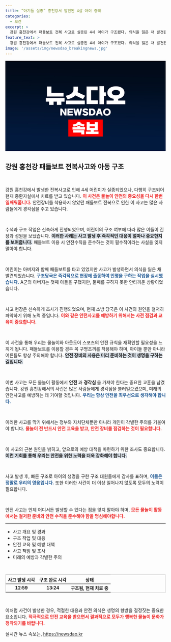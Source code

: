 ```yaml
---
title: “아기들 실종” 홍천강서 발견된 4살 아이 중태
categories:
  - 보건
excerpt: >
  강원 홍천강에서 패들보트 전복 사고로 실종된 4세 아이가 구조됐다. 의식을 잃은 채 발견된 그는 현재 병원에서 치료 중이며, 소방 당국은 사고 원인을 조사 중이다. 클릭해서 자세한 내용을 확인하세요!
feature_text: >
  강원 홍천강에서 패들보트 전복 사고로 실종된 4세 아이가 구조됐다. 의식을 잃은 채 발견된 그는 현재 병원에서 치료 중이며, 소방 당국은 사고 원인을 조사 중이다. 클릭해서 자세한 내용을 확인하세요!
image: '/assets/img/newsdao_breakingnews.jpg'
---
```


<p><img src="/assets/img/newsdao_breakingnews.jpg" alt="implanttips 속보" /></p>

<h2 data-ke-size="size26">강원 홍천강 패들보트 전복사고와 아동 구조</h2>

<p data-ke-size="size16">&nbsp;</p>

<p>강원 홍천강에서 발생한 전복사고로 인해 4세 어린이가 실종되었으나, 다행히 구조되어 현재 중환자실에서 치료를 받고 있습니다. <b><span style="color: #ee2323;">이 사건은 물놀이 안전의 중요성을 다시 한번 일깨워줍니다.</span></b> 안전장비를 착용하지 않았던 패들보트 전복으로 인한 이 사고는 많은 사람들에게 경각심을 주고 있습니다.</p>

<p data-ke-size="size16">&nbsp;</p>

<p>수색과 구조 작업은 신속하게 진행되었으며, 어린이의 구조 여부에 따라 많은 이들이 긴장과 성원을 보냈습니다. <b><span style="background-color: #21538527;">이러한 사례는 사고 발생 후 즉각적인 대응이 얼마나 중요한지를 보여줍니다.</span></b> 패들보트 이용 시 안전수칙을 준수하는 것이 필수적이라는 사실을 잊지 말아야 합니다.</p>

<p data-ke-size="size16">&nbsp;</p>

<p>어린이는 아버지와 함께 패들보트를 타고 있었지만 사고가 발생하면서 의식을 잃은 채 발견되었습니다. <b><span style="color: #1a5490;">구조당국은 즉각적으로 현장에 출동하여 인명을 구하는 작업을 실시했습니다.</span></b> A군의 아버지는 첫째 아들을 구했지만, 둘째를 구하지 못한 안타까운 상황이었습니다.</p>

<p data-ke-size="size16">&nbsp;</p>

<p>사고 현장은 신속하게 조사가 진행되었으며, 현재 소방 당국은 이 사건의 원인을 철저히 파악하기 위해 노력 중입니다. <b><span style="color: #ee2323;">이와 같은 안전사고를 예방하기 위해서는 사전 점검과 교육이 중요합니다.</span></b> </p>

<p data-ke-size="size16">&nbsp;</p>

<p>이 사건을 통해 우리는 물놀이와 아웃도어 스포츠의 안전 규칙을 재확인할 필요성을 느끼게 됩니다. 패들보트를 이용할 경우 꼭 구명조끼를 착용해야 하며, 아이들 뿐만 아니라 어른들도 항상 주의해야 합니다. <b><span style="background-color: #21538527;">안전 장비의 사용은 미리 준비하는 것이 생명을 구하는 길입니다.</span></b></p>

<p data-ke-size="size16">&nbsp;</p>

<p>이번 사고는 모든 물놀이 활동에서 <b><b>안전</b> </b>과 <b><b>경각심</b> </b>을 가져야 한다는 중요한 교훈을 남겼습니다. 강원 홍천강에서의 사건은 많은 사람들에게 경각심을 불러일으켰으며, 미래의 안전사고를 예방하는 데 기여할 것입니다. <b><span style="color: #1a5490;">우리는 항상 안전을 최우선으로 생각해야 합니다.</span></b> </p>

<p data-ke-size="size16">&nbsp;</p> 

<p>이러한 사고를 막기 위해서는 정부와 자치단체뿐만 아니라 개인이 각별한 주의를 기울여야 합니다. <b><span style="color: #ee2323;">물놀이 전 반드시 안전 교육을 받고, 안전 장비를 점검하는 것이 필요합니다.</span></b> </p>

<p data-ke-size="size16">&nbsp;</p>

<p>이 사고의 근본 원인을 밝히고, 앞으로의 예방 대책을 마련하기 위한 조사도 중요합니다. <b><span style="background-color: #21538527;">이런 기회를 통해 우리는 안전을 위한 노력을 더욱 강화해야 합니다.</span></b></p>

<p data-ke-size="size16">&nbsp;</p>

<p>사고 발생 후, 빠른 구조로 아이의 생명을 구한 구조 대원들에게 감사를 표하며, <b><span style="color: #1a5490;">이들은 정말로 우리의 영웅입니다.</span></b> 또한 이러한 사건이 더 이상 일어나지 않도록 모두의 노력이 필요합니다.</p>

<p data-ke-size="size16">&nbsp;</p>

<p>안전 사고는 언제 어디서든 발생할 수 있다는 점을 잊지 말아야 하며, <b><span style="color: #ee2323;">모든 물놀이 활동에서는 철저한 준비와 안전 수칙을 준수해야 함을 명심해야합니다.</span></b> </p>

<hr>

<ul>
    <li>사고 개요 및 경과</li>
    <li>구조 작업 및 대응</li>
    <li>안전 교육 및 예방 대책</li>
    <li>사고 책임 및 조사</li>
    <li>미래의 예방과 각별한 주의</li>
</ul>

<p data-ke-size="size16">&nbsp;</p>

<table style="border-spacing: 0; width: 100%; border: 1px solid #ccc;">
    <thead>
        <tr>
            <th style="text-align: center;">사고 발생 시각</th>
            <th style="text-align: center;">구조 완료 시각</th>
            <th style="text-align: center;">상태</th>
        </tr>
    </thead>
    <tbody>
        <tr>
            <td style="text-align: center; height: 17px;"><b>12:59</b></td>
            <td style="text-align: center; height: 17px;"><b>13:24</b></td>
            <td style="text-align: center; height: 17px;"><b>구조됨, 현재 치료 중</b></td>
        </tr>
    </tbody>
</table>

<p data-ke-size="size16">&nbsp;</p> 

<p>이처럼 사건이 발생한 경우, 적절한 대응과 안전 의식은 생명의 향방을 결정짓는 중요한 요소입니다. <b><span style="color: #ee2323;">적극적으로 안전 교육을 받으면서 결과적으로 모두가 행복한 물놀이 문화가 정착되기를 바랍니다.</span></b></p>
실시간 뉴스 속보는, <a href="https://newsdao.kr" rel="dofollow">https://newsdao.kr</a>


